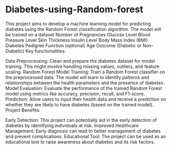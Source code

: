 # Diabetes-using-Random-forest
This project aims to develop a machine learning model for predicting diabetes using the Random Forest classification algorithm. The model will be trained on a dataset 
Number of Pregnancies
Glucose Level
Blood Pressure Level
Skin Thickness
Insulin Level
Body Mass Index (BMI)
Diabetes Pedigree Function (optional)
Age
Outcome (Diabetic or Non-Diabetic)
Key functionalities:

Data Preprocessing: Clean and prepare the diabetes dataset for model training. This might involve handling missing values, outliers, and feature scaling.
Random Forest Model Training: Train a Random Forest classifier on the preprocessed data. The model will learn to identify patterns and relationships between the health parameters and the presence of diabetes.
Model Evaluation: Evaluate the performance of the trained Random Forest model using metrics like accuracy, precision, recall, and F1-score.
Prediction: Allow users to input their health data and receive a prediction on whether they are likely to have diabetes (based on the trained model).
Project Benefits:

Early Detection: This project can potentially aid in the early detection of diabetes by identifying individuals at risk.
Improved Healthcare Management: Early diagnosis can lead to better management of diabetes and prevent complications.
Educational Tool: The project can be used as an educational tool to raise awareness about diabetes and its risk factors.
